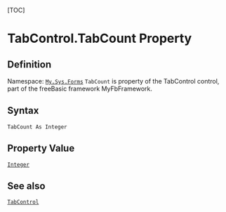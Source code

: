 [TOC]
# TabControl.TabCount Property

## Definition
Namespace: [`My.Sys.Forms`](My.Sys.Forms.md)
`TabCount` is property of the TabControl control, part of the freeBasic framework MyFbFramework.
## Syntax
```freeBasic
TabCount As Integer
```
## Property Value
[`Integer`]("https://www.freebasic.net/wiki/KeyPgInteger")
## See also
[`TabControl`](TabControl.md)
